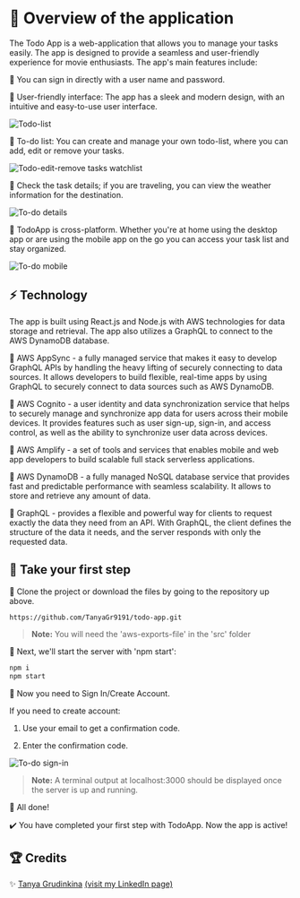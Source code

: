 # 🚀 Overview of the application

The Todo App is a web-application that allows you to manage your tasks easily. The app is designed to provide a seamless and user-friendly experience for movie enthusiasts. The app's main features include:

📌 You can sign in directly with a user name and password.

📌 User-friendly interface: The app has a sleek and modern design, with an intuitive and easy-to-use user interface.

![Todo-list](https://res.cloudinary.com/dxwlsxl5s/image/upload/v1674563375/1_ibbvef.jpg)

📌 To-do list: You can create and manage your own todo-list, where you can add, edit or remove your tasks.

![Todo-edit-remove tasks watchlist](https://res.cloudinary.com/dxwlsxl5s/image/upload/v1674563809/7_bhsc5x.jpg)

📌 Check the task details; if you are traveling, you can view the weather information for the destination.

![To-do details](https://res.cloudinary.com/dxwlsxl5s/image/upload/v1674564171/3_c4iihj.jpg)

📌 TodoApp is cross-platform. Whether you're at home using the desktop app or are using the mobile app on the go you can access your task list and stay organized.

![To-do mobile](https://res.cloudinary.com/dxwlsxl5s/image/upload/v1674566009/11_x1rcvj.jpg)

## :zap: Technology

The app is built using React.js and Node.js with AWS technologies for data storage and retrieval. The app also utilizes a GraphQL to connect to the AWS DynamoDB database.

🔹	AWS AppSync - a fully managed service that makes it easy to develop GraphQL APIs by handling the heavy lifting of securely connecting to data sources. It allows developers to build flexible, real-time apps by using GraphQL to securely connect to data sources such as AWS DynamoDB.

🔹	AWS Cognito - a user identity and data synchronization service that helps to securely manage and synchronize app data for users across their mobile devices. It provides features such as user sign-up, sign-in, and access control, as well as the ability to synchronize user data across devices.

🔹	AWS Amplify - a set of tools and services that enables mobile and web app developers to build scalable full stack serverless applications. 

🔹	AWS DynamoDB - a fully managed NoSQL database service that provides fast and predictable performance with seamless scalability. It allows to store and retrieve any amount of data.

🔹	GraphQL - provides a flexible and powerful way for clients to request exactly the data they need from an API. With GraphQL, the client defines the structure of the data it needs, and the server responds with only the requested data.


## 🐾 Take your first step

🔸 Clone the project or download the files by going to the repository up above.

```sh
https://github.com/TanyaGr9191/todo-app.git
```
>**Note:** You will need the 'aws-exports-file' in the 'src' folder 
>
🔸 Next, we'll start the server with 'npm start':
```sh
npm i
npm start
```
🔸 Now you need to Sign In/Create Account.

If you need to create account:

1. Use your email to get a confirmation code.

2. Enter the confirmation code.

![To-do sign-in](https://res.cloudinary.com/dxwlsxl5s/image/upload/v1674567860/18_nilo6e.jpg)

>**Note:** A terminal output at localhost:3000 should be displayed once the server is up and running.

👏 All done! 

✔️ You have completed your first step with TodoApp. Now the app is active!

## 🏆 Credits

✨ [Tanya Grudinkina](https://github.com/TanyaGr9191) [(visit my LinkedIn page)](https://www.linkedin.com/in/tanya-grudinkina/)
